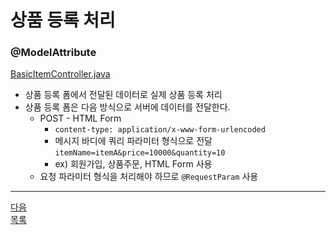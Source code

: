# 상품 등록 처리
### @ModelAttribute
[BasicItemController.java](../src/main/java/hello/itemservice/web/basic/BasicItemController.java)
- 상품 등록 폼에서 전달된 데이터로 실제 상품 등록 처리
- 상품 등록 폼은 다음 방식으로 서버에 데이터를 전달한다.
  - POST - HTML Form
    - `content-type: application/x-www-form-urlencoded`
    - 메시지 바디에 쿼리 파라미터 형식으로 전달 `itemName=itemA&price=10000&quantity=10`
    - ex) 회원가입, 상품주문, HTML Form 사용
  - 요청 파라미터 형식을 처리해야 하므로 `@RequestParam` 사용
---
[다음](7-9.md)     
[목록](../README.md)  
